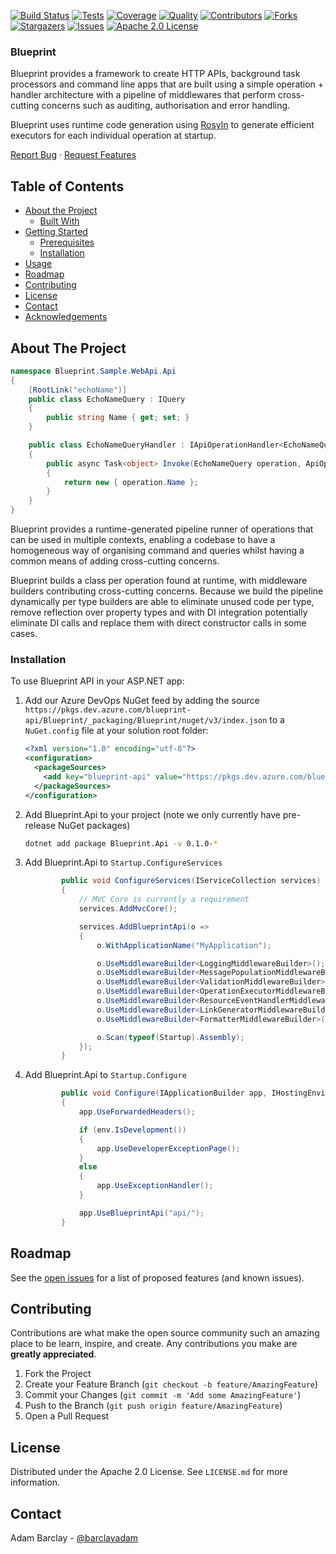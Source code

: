 [![Build Status][build-shield]][build-url]
[![Tests][test-shield]][test-url]
[![Coverage][coverage-shield]][coverage-url]
[![Quality][quality-shield]][quality-url]
[![Contributors][contributors-shield]][contributors-url]
[![Forks][forks-shield]][forks-url]
[![Stargazers][stars-shield]][stars-url]
[![Issues][issues-shield]][issues-url]
[![Apache 2.0 License][license-shield]][license-url]

### Blueprint

Blueprint provides a framework to create HTTP APIs, background task processors and command line apps that
are built using a simple operation + handler architecture with a pipeline of middlewares that perform
cross-cutting concerns such as auditing, authorisation and error handling.

Blueprint uses runtime code generation using [Rosyln](https://github.com/dotnet/roslyn) to generate efficient executors for each individual 
operation at startup.

[Report Bug](https://github.com/barclayadam/blueprint/issues)
·
[Request Features](https://github.com/barclayadam/blueprint/issues)

## Table of Contents

* [About the Project](#about-the-project)
  * [Built With](#built-with)
* [Getting Started](#getting-started)
  * [Prerequisites](#prerequisites)
  * [Installation](#installation)
* [Usage](#usage)
* [Roadmap](#roadmap)
* [Contributing](#contributing)
* [License](#license)
* [Contact](#contact)
* [Acknowledgements](#acknowledgements)



<!-- ABOUT THE PROJECT -->
## About The Project

````c#
namespace Blueprint.Sample.WebApi.Api
{
    [RootLink("echoName")]
    public class EchoNameQuery : IQuery
    {
        public string Name { get; set; }
    }

    public class EchoNameQueryHandler : IApiOperationHandler<EchoNameQuery>
    {
        public async Task<object> Invoke(EchoNameQuery operation, ApiOperationContext apiOperationContext)
        {
            return new { operation.Name };
        }
    }
}
````

Blueprint provides a runtime-generated pipeline runner of operations that can be used in multiple contexts, enabling a codebase
to have a homogeneous way of organising command and queries whilst having a common means of adding cross-cutting concerns.

Blueprint builds a class per operation found at runtime, with middleware builders contributing cross-cutting concerns. Because we
build the pipeline dynamically per type builders are able to eliminate unused code per type, remove reflection over property
types and with DI integration potentially eliminate DI calls and replace them with direct constructor calls in some cases.

### Installation

To use Blueprint API in your ASP.NET app:

 1. Add our Azure DevOps NuGet feed by adding the source `https://pkgs.dev.azure.com/blueprint-api/Blueprint/_packaging/Blueprint/nuget/v3/index.json`
   to a `NuGet.config` file at your solution root folder:
    ````xml
    <?xml version="1.0" encoding="utf-8"?>
    <configuration>
      <packageSources>
        <add key="blueprint-api" value="https://pkgs.dev.azure.com/blueprint-api/Blueprint/_packaging/Blueprint/nuget/v3/index.json" protocolVersion="3" />
      </packageSources>
    </configuration>
    ````   
 2. Add Blueprint.Api to your project (note we only currently have pre-release NuGet packages)
    ```sh
    dotnet add package Blueprint.Api -v 0.1.0-*
    ```
 3. Add Blueprint.Api to `Startup.ConfigureServices`
    ```c#
            public void ConfigureServices(IServiceCollection services)
            {
                // MVC Core is currently a requirement
                services.AddMvcCore();
    
                services.AddBlueprintApi(o =>
                {
                    o.WithApplicationName("MyApplication");
    
                    o.UseMiddlewareBuilder<LoggingMiddlewareBuilder>();
                    o.UseMiddlewareBuilder<MessagePopulationMiddlewareBuilder>();
                    o.UseMiddlewareBuilder<ValidationMiddlewareBuilder>();
                    o.UseMiddlewareBuilder<OperationExecutorMiddlewareBuilder>();
                    o.UseMiddlewareBuilder<ResourceEventHandlerMiddlewareBuilder>();
                    o.UseMiddlewareBuilder<LinkGeneratorMiddlewareBuilder>();
                    o.UseMiddlewareBuilder<FormatterMiddlewareBuilder>();
    
                    o.Scan(typeof(Startup).Assembly);
                });
            }
    ```
4. Add Blueprint.Api to `Startup.Configure`
    ```c#
            public void Configure(IApplicationBuilder app, IHostingEnvironment env, ILoggerFactory loggerFactory)
            {
                app.UseForwardedHeaders();
    
                if (env.IsDevelopment())
                {
                    app.UseDeveloperExceptionPage();
                }
                else
                {
                    app.UseExceptionHandler();
                }
    
                app.UseBlueprintApi("api/");
            }
    ```

## Roadmap

See the [open issues](https://github.com/barclayadam/blueprint/issues) for a list of proposed features (and known issues).

## Contributing

Contributions are what make the open source community such an amazing place to be learn, inspire, and create. Any contributions you make are **greatly appreciated**.

1. Fork the Project
2. Create your Feature Branch (`git checkout -b feature/AmazingFeature`)
3. Commit your Changes (`git commit -m 'Add some AmazingFeature'`)
4. Push to the Branch (`git push origin feature/AmazingFeature`)
5. Open a Pull Request

<!-- LICENSE -->
## License

Distributed under the Apache 2.0 License. See `LICENSE.md` for more information.

<!-- CONTACT -->
## Contact

Adam Barclay - [@barclayadam](https://twitter.com/barclayadam)

<!-- ACKNOWLEDGEMENTS -->
<!-- TBD -->

<!-- MARKDOWN LINKS & IMAGES -->
[build-shield]: https://img.shields.io/azure-devops/build/blueprint-api/blueprint/1?style=flat-square
[build-url]: https://dev.azure.com/blueprint-api/Blueprint/_build
[test-shield]: https://img.shields.io/azure-devops/tests/blueprint-api/blueprint/1?style=flat-square
[test-url]: https://dev.azure.com/blueprint-api/Blueprint/_build
[coverage-shield]: https://img.shields.io/azure-devops/coverage/blueprint-api/blueprint/1?style=flat-square
[coverage-url]: https://dev.azure.com/blueprint-api/Blueprint/_build
[quality-shield]: https://sonarcloud.io/api/project_badges/measure?project=barclayadam_blueprint&metric=alert_status
[quality-url]: https://sonarcloud.io/dashboard?id=barclayadam_blueprint
[contributors-shield]: https://img.shields.io/github/contributors/barclayadam/blueprint.svg?style=flat-square
[contributors-url]: https://github.com/barclayadam/blueprint/graphs/contributors
[forks-shield]: https://img.shields.io/github/forks/barclayadam/blueprint.svg?style=flat-square
[forks-url]: https://github.com/barclayadam/blueprint/network/members
[stars-shield]: https://img.shields.io/github/stars/barclayadam/blueprint.svg?style=flat-square
[stars-url]: https://github.com/barclayadam/blueprint/stargazers
[issues-shield]: https://img.shields.io/github/issues/barclayadam/blueprint.svg?style=flat-square
[issues-url]: https://github.com/barclayadam/blueprint/issues
[license-shield]: https://img.shields.io/github/license/barclayadam/blueprint.svg?style=flat-square
[license-url]: https://github.com/barclayadam/blueprint/blob/master/LICENSE.md
[product-screenshot]: images/web-api-sample.png